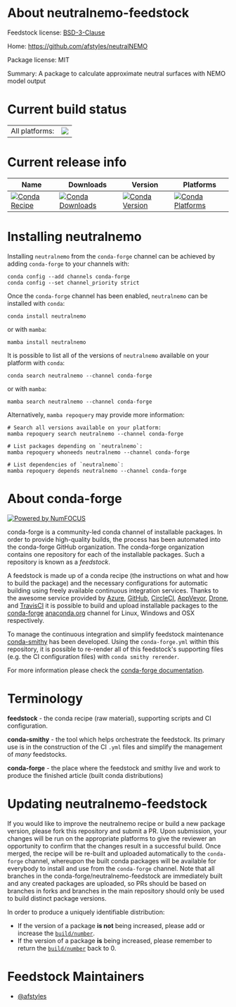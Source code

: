 About neutralnemo-feedstock
===========================

Feedstock license: [BSD-3-Clause](https://github.com/conda-forge/neutralnemo-feedstock/blob/main/LICENSE.txt)

Home: https://github.com/afstyles/neutralNEMO

Package license: MIT

Summary: A package to calculate approximate neutral surfaces with NEMO model output

Current build status
====================


<table><tr><td>All platforms:</td>
    <td>
      <a href="https://dev.azure.com/conda-forge/feedstock-builds/_build/latest?definitionId=21095&branchName=main">
        <img src="https://dev.azure.com/conda-forge/feedstock-builds/_apis/build/status/neutralnemo-feedstock?branchName=main">
      </a>
    </td>
  </tr>
</table>

Current release info
====================

| Name | Downloads | Version | Platforms |
| --- | --- | --- | --- |
| [![Conda Recipe](https://img.shields.io/badge/recipe-neutralnemo-green.svg)](https://anaconda.org/conda-forge/neutralnemo) | [![Conda Downloads](https://img.shields.io/conda/dn/conda-forge/neutralnemo.svg)](https://anaconda.org/conda-forge/neutralnemo) | [![Conda Version](https://img.shields.io/conda/vn/conda-forge/neutralnemo.svg)](https://anaconda.org/conda-forge/neutralnemo) | [![Conda Platforms](https://img.shields.io/conda/pn/conda-forge/neutralnemo.svg)](https://anaconda.org/conda-forge/neutralnemo) |

Installing neutralnemo
======================

Installing `neutralnemo` from the `conda-forge` channel can be achieved by adding `conda-forge` to your channels with:

```
conda config --add channels conda-forge
conda config --set channel_priority strict
```

Once the `conda-forge` channel has been enabled, `neutralnemo` can be installed with `conda`:

```
conda install neutralnemo
```

or with `mamba`:

```
mamba install neutralnemo
```

It is possible to list all of the versions of `neutralnemo` available on your platform with `conda`:

```
conda search neutralnemo --channel conda-forge
```

or with `mamba`:

```
mamba search neutralnemo --channel conda-forge
```

Alternatively, `mamba repoquery` may provide more information:

```
# Search all versions available on your platform:
mamba repoquery search neutralnemo --channel conda-forge

# List packages depending on `neutralnemo`:
mamba repoquery whoneeds neutralnemo --channel conda-forge

# List dependencies of `neutralnemo`:
mamba repoquery depends neutralnemo --channel conda-forge
```


About conda-forge
=================

[![Powered by
NumFOCUS](https://img.shields.io/badge/powered%20by-NumFOCUS-orange.svg?style=flat&colorA=E1523D&colorB=007D8A)](https://numfocus.org)

conda-forge is a community-led conda channel of installable packages.
In order to provide high-quality builds, the process has been automated into the
conda-forge GitHub organization. The conda-forge organization contains one repository
for each of the installable packages. Such a repository is known as a *feedstock*.

A feedstock is made up of a conda recipe (the instructions on what and how to build
the package) and the necessary configurations for automatic building using freely
available continuous integration services. Thanks to the awesome service provided by
[Azure](https://azure.microsoft.com/en-us/services/devops/), [GitHub](https://github.com/),
[CircleCI](https://circleci.com/), [AppVeyor](https://www.appveyor.com/),
[Drone](https://cloud.drone.io/welcome), and [TravisCI](https://travis-ci.com/)
it is possible to build and upload installable packages to the
[conda-forge](https://anaconda.org/conda-forge) [anaconda.org](https://anaconda.org/)
channel for Linux, Windows and OSX respectively.

To manage the continuous integration and simplify feedstock maintenance
[conda-smithy](https://github.com/conda-forge/conda-smithy) has been developed.
Using the ``conda-forge.yml`` within this repository, it is possible to re-render all of
this feedstock's supporting files (e.g. the CI configuration files) with ``conda smithy rerender``.

For more information please check the [conda-forge documentation](https://conda-forge.org/docs/).

Terminology
===========

**feedstock** - the conda recipe (raw material), supporting scripts and CI configuration.

**conda-smithy** - the tool which helps orchestrate the feedstock.
                   Its primary use is in the construction of the CI ``.yml`` files
                   and simplify the management of *many* feedstocks.

**conda-forge** - the place where the feedstock and smithy live and work to
                  produce the finished article (built conda distributions)


Updating neutralnemo-feedstock
==============================

If you would like to improve the neutralnemo recipe or build a new
package version, please fork this repository and submit a PR. Upon submission,
your changes will be run on the appropriate platforms to give the reviewer an
opportunity to confirm that the changes result in a successful build. Once
merged, the recipe will be re-built and uploaded automatically to the
`conda-forge` channel, whereupon the built conda packages will be available for
everybody to install and use from the `conda-forge` channel.
Note that all branches in the conda-forge/neutralnemo-feedstock are
immediately built and any created packages are uploaded, so PRs should be based
on branches in forks and branches in the main repository should only be used to
build distinct package versions.

In order to produce a uniquely identifiable distribution:
 * If the version of a package **is not** being increased, please add or increase
   the [``build/number``](https://docs.conda.io/projects/conda-build/en/latest/resources/define-metadata.html#build-number-and-string).
 * If the version of a package **is** being increased, please remember to return
   the [``build/number``](https://docs.conda.io/projects/conda-build/en/latest/resources/define-metadata.html#build-number-and-string)
   back to 0.

Feedstock Maintainers
=====================

* [@afstyles](https://github.com/afstyles/)

